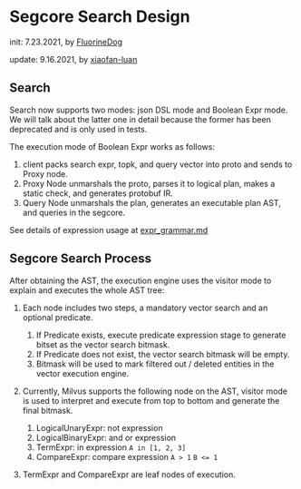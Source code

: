 # Segcore Search Design

init: 7.23.2021, by [FluorineDog](https://github.com/FluorineDog)

update: 9.16.2021, by [xiaofan-luan](https://github.com/xiaofan-luan)

## Search

Search now supports two modes: json DSL mode and Boolean Expr mode. We will talk about the latter one in detail because the former has been deprecated and is only used in tests.

The execution mode of Boolean Expr works as follows:

1. client packs search expr, topk, and query vector into proto and sends to Proxy node.
2. Proxy Node unmarshals the proto, parses it to logical plan, makes a static check, and generates protobuf IR.
3. Query Node unmarshals the plan, generates an executable plan AST, and queries in the segcore.

See details of expression usage at [expr_grammar.md](https://milvus.io/docs/v2.0.0/expression.md)

## Segcore Search Process

After obtaining the AST, the execution engine uses the visitor mode to explain and executes the whole AST tree:

1. Each node includes two steps, a mandatory vector search and an optional predicate.

   1. If Predicate exists, execute predicate expression stage to generate bitset as the vector search bitmask.
   2. If Predicate does not exist, the vector search bitmask will be empty.
   3. Bitmask will be used to mark filtered out / deleted entities in the vector execution engine.

2. Currently, Milvus supports the following node on the AST, visitor mode is used to interpret and execute from top to bottom and generate the final bitmask.

   1. LogicalUnaryExpr: not expression
   2. LogicalBinaryExpr: and or expression
   3. TermExpr: in expression `A in [1, 2, 3]`
   4. CompareExpr: compare expression `A > 1` `B <= 1`

3. TermExpr and CompareExpr are leaf nodes of execution.
